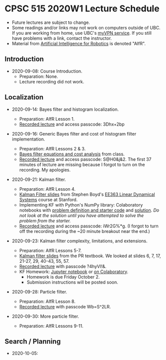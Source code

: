 # CPSC 515 2020W1 Lecture Schedule

* Future lectures are subject to change.
* Some readings and/or links may not work on computers outside of UBC.  If you are working from home, use UBC's [myVPN service](https://it.ubc.ca/services/email-voice-internet/myvpn).  If you still have problems with a link, contact the instructor.
* Material from [Artificial Intelligence for Robotics](https://classroom.udacity.com/courses/cs373) is denoted "AIfR".

## Introduction

* 2020-09-08: Course Introduction.
  * Preparation: None.
  * Lecture recording did not work.

## Localization

* 2020-09-14: Bayes filter and histogram localization.
  * Preparation: AIfR Lesson 1.
  * [Recorded lecture](https://ubc.zoom.us/rec/share/h3zWbbupK8L18Rjps8L3_3tZCqeAH2ALLXC5R_kx9QYug9wGa8y13KfumXHr0ny0.UZJpl8KBeMRzaCDN) and access passcode: 3Dhx+2bp

* 2020-09-16: Generic Bayes filter and cost of histogram filter implementation.
  * Preparation: AIfR Lessons 2 & 3.
  * [Bayes filter equations and cost analysis](Lecture-Files/lecture-03.md) from class.
  * [Recorded lecture](https://ubc.zoom.us/rec/share/iLDjdivwGYXQToyT6pxNpL_YfhFAYH4xYgKM1dluCx4S07sGQ_apD_OQDdRTaQs.Ju0BSL8H7hGdtgfM) and access passcode: S@H0&j&2.  The first 37 minutes of lecture are missing because I forgot to turn on the recording.  My apologies.

* 2020-09-21: Kalman filter.
  * Preparation: AIfR Lesson 4.
  * [Kalman Filter slides](https://stanford.edu/class/ee363/lectures/kf.pdf) from Stephen Boyd's [EE363 Linear Dynamical Systems](https://stanford.edu/class/ee363/index.html) course at Stanford.
  * Implementing KF with Python's NumPy library: Colaboratory notebooks with [problem definition and starter code](https://colab.research.google.com/drive/10y7ObCYRR3KuCSSNAUR2ycP6d4iSEWN6?usp=sharing) and [solution](https://colab.research.google.com/drive/1shrBktsbRDqPmt4TI5JkOLyE2hNRsjsm?usp=sharing).  *Do not look at the solution until you have attempted to solve the problem from the starter.* 
  * [Recorded lecture](https://ubc.zoom.us/rec/share/0a6W2JNRYWenrC1BIj8Lv-o9IKW633gYo5L6ZxKSqt-KT9Ain7PA4ytobw1Uf5gY.0RTEfiF5FcjBJtbh) and access passcode: iWr2G%*g.  (I forgot to turn off the recording during the ~20 minute breakout near the end.)

* 2020-09-23: Kalman filter complexity, limitations, and extensions.
  * Preparation: AIfR Lessons 5-7.
  * [Kalman filter slides](http://probabilistic-robotics.informatik.uni-freiburg.de/ppt/kalman.ppt) from the PR textbook.  We looked at slides 6, 7, 17, 21-27, 29, 40-43, 55, 57.
  * [Recorded lecture](https://ubc.zoom.us/rec/share/9yt7DwWHgM-TrTf6fVPk8eXFG12LdfdZT1ZfhDfmWlB2xwENekonhSs82SASVR6a.zOhzHschal4cifGY) with passcode ?4hyVl!&.
  * KF Homework: [Jupyter notebook](Lecture-Files/lecture-05-homework.ipynb) or [on Colaboratory](https://drive.google.com/file/d/1H4Kf8roRwBdJQ0tybEBDWfwx9Qy3OoAO/view?usp=sharing).
    * Homework is due Friday October 2.
    * Submission instructions will be posted soon.

* 2020-09-28: Particle filter.
  * Preparation: AIfR Lesson 8.
  * [Recorded lecture](https://ubc.zoom.us/rec/share/pdZ_qf-4_EoXgzZ_eMOjhvH-JVZcl-OLG-8P3o3SHYgTprsJ_C1NBqYnZrrAIvYV.x6nyllYMJ3jVLkzf) with passcode Wb=S^2LR.

* 2020-09-30: More particle filter.
  * Preparation: AIfR Lessons 9-11.

## Search / Planning

* 2020-10-05: